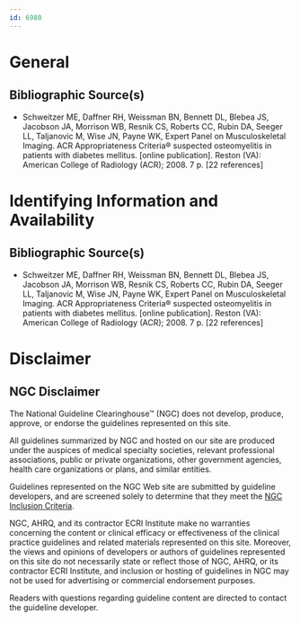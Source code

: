 ```yaml
---
id: 6980
---
```


# General

## Bibliographic Source(s)

- Schweitzer ME, Daffner RH, Weissman BN, Bennett DL, Blebea JS, Jacobson JA, Morrison WB, Resnik CS, Roberts CC, Rubin DA, Seeger LL, Taljanovic M, Wise JN, Payne WK, Expert Panel on Musculoskeletal Imaging. ACR Appropriateness Criteria® suspected osteomyelitis in patients with diabetes mellitus. [online publication]. Reston (VA): American College of Radiology (ACR); 2008. 7 p. [22 references]

# Identifying Information and Availability

## Bibliographic Source(s)

- Schweitzer ME, Daffner RH, Weissman BN, Bennett DL, Blebea JS, Jacobson JA, Morrison WB, Resnik CS, Roberts CC, Rubin DA, Seeger LL, Taljanovic M, Wise JN, Payne WK, Expert Panel on Musculoskeletal Imaging. ACR Appropriateness Criteria® suspected osteomyelitis in patients with diabetes mellitus. [online publication]. Reston (VA): American College of Radiology (ACR); 2008. 7 p. [22 references]

# Disclaimer

## NGC Disclaimer

The National Guideline Clearinghouse™ (NGC) does not develop, produce, approve, or endorse the guidelines represented on this site.

All guidelines summarized by NGC and hosted on our site are produced under the auspices of medical specialty societies, relevant professional associations, public or private organizations, other government agencies, health care organizations or plans, and similar entities.

Guidelines represented on the NGC Web site are submitted by guideline developers, and are screened solely to determine that they meet the [NGC Inclusion Criteria](/help-and-about/summaries/inclusion-criteria).

NGC, AHRQ, and its contractor ECRI Institute make no warranties concerning the content or clinical efficacy or effectiveness of the clinical practice guidelines and related materials represented on this site. Moreover, the views and opinions of developers or authors of guidelines represented on this site do not necessarily state or reflect those of NGC, AHRQ, or its contractor ECRI Institute, and inclusion or hosting of guidelines in NGC may not be used for advertising or commercial endorsement purposes.

Readers with questions regarding guideline content are directed to contact the guideline developer.

